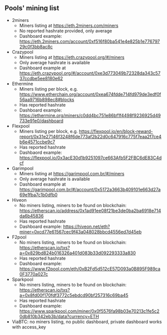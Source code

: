 


## Pools' mining list
* 2miners
  * Miners listing at https://eth.2miners.com/miners
  * No reported hashrate provided, only average
  * Dashboard example: https://eth.2miners.com/account/0xf516f80ba541e4e825b1e77679729c0f3bb8ac8c
* Crazypool
  * Miners listing at https://eth.crazypool.org/#/miners
  * Only average hashrate is available
  * Dashboard example at https://eth.crazypool.org/#/account/0xe3d773049b72328da343c5737ccdbe5ee8180e62
* Ethermine
  * Miners listing per block, e.g. https://www.etherchain.org/account/0xea674fdde714fd979de3edf0f56aa9716b898ec8#blocks
  * Has reported hashrate
  * Dashboard example: https://ethermine.org/miners/c0dd4bc751e86bf1f4498f9236925d49733e91e0/dashboard
* Flexpool
  * Miners listing per block, e.g. https://flexpool.io/en/block-reward-report/0x31e27146f3248f6de773af2b22d0c647916c775f7eaa2f7ce4b6e4571ccbe9c7
  * Has reported hashrate
  * Dashbaord example: https://flexpool.io/0x3acE30d1b9251097ce663Afb5F2FBC6dE83C4dcf
* Garimpool
  * Miners listing at https://garimpool.com.br/#/miners
  * Only average hashrate is available
  * Dashboard example at https://garimpool.com.br/#/account/0x5172a3663b409101e663d27a69e1fba7c1b0dfb0
* Hiveon
  * No miners listing, miners to be found on blockchain: https://etherscan.io/address/0x1ad91ee08f21be3de0ba2ba6918e714da6b45836
  * Has reported hashrate
  * Dashboard example: https://hiveon.net/eth?miner=0xcd77e61567cec9f43a048028bbcd4556ed7d45eb
* F2pool
  * No miners listing, miners to be found on blockchain: https://etherscan.io/txs?a=0x829bd824b016326a401d083b33d092293333a830
  * Has reported hashrate
  * Dashboard example: https://www.f2pool.com/eth/0xB2Fd5d512cE57D093a0B895F989ca0F3770a027c
* Sparkpool
  * No miners listing, miners to be found on blockchain: https://etherscan.io/txs?a=0x8fd00f170fdf3772c5ebdcd90bf257316c69ba45
  * Has reported hashrate
  * Dashboard example: https://www.sparkpool.com/miner/0x0f5576fa98b03e70213c1fe5c20db810b342eb3b/data?currency=ETH
* ViaBTC: no miners listing, no public dashboard, private dashboard works with access_key

